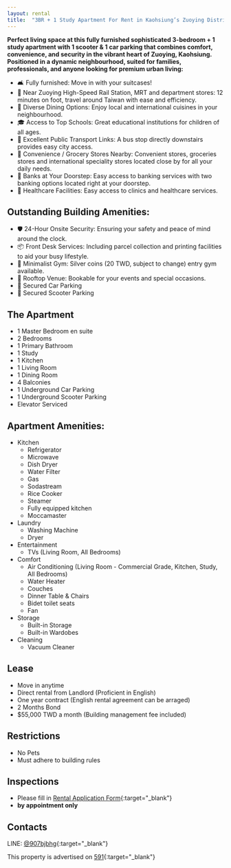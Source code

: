 ```yaml
---
layout: rental
title:  "3BR + 1 Study Apartment For Rent in Kaohsiung’s Zuoying District, Perfect for Families ! 🏡✨"
---
```



__Perfect living space at this fully furnished sophisticated 3-bedroom + 1 study apartment with 1 scooter & 1 car parking that combines comfort, convenience, and security in the vibrant heart of Zuoying, Kaohsiung. Positioned in a dynamic neighbourhood, suited for families, professionals, and anyone looking for premium urban living:__

  - 🛋️ Fully furnished: Move in with your suitcases!
  - 🚉 Near Zuoying High-Speed Rail Station, MRT and department stores: 12 minutes on foot, travel around Taiwan with ease and efficiency.
  - 🍴 Diverse Dining Options: Enjoy local and international cuisines in your neighbourhood.
  - 🎓 Access to Top Schools: Great educational institutions for children of all ages.
  - 🚌 Excellent Public Transport Links: A bus stop directly downstairs provides easy city access.
  - 🚶 Convenience / Grocery Stores Nearby: Convenient stores, groceries stores and international speciality stores located close by for all your daily needs.
  - 🏦 Banks at Your Doorstep: Easy access to banking services with two banking options located right at your doorstep.
  - 🏥 Healthcare Facilities: Easy access to clinics and healthcare services.

## Outstanding Building Amenities:

  - 🛡️ 24-Hour Onsite Security: Ensuring your safety and peace of mind around the clock.
  - 📦 Front Desk Services: Including parcel collection and printing facilities to aid your busy lifestyle.
  - 💪 Minimalist Gym: Silver coins (20 TWD, subject to change) entry gym available.
  - 🌆 Rooftop Venue: Bookable for your events and special occasions.
  - 🚗 Secured Car Parking
  - 🛵 Secured Scooter Parking

## The Apartment
  - 1 Master Bedroom en suite
  - 2 Bedrooms
  - 1 Primary Bathroom
  - 1 Study
  - 1 Kitchen
  - 1 Living Room
  - 1 Dining Room
  - 4 Balconies
  - 1 Underground Car Parking
  - 1 Underground Scooter Parking
  - Elevator Serviced

## Apartment Amenities:
  - Kitchen
      - Refrigerator
      - Microwave
      - Dish Dryer
      - Water Filter
      - Gas
      - Sodastream
      - Rice Cooker
      - Steamer
      - Fully equipped kitchen
      - Moccamaster
  - Laundry
      - Washing Machine
      - Dryer
  - Entertainment
      - TVs (Living Room, All Bedrooms)
  - Comfort
      - Air Conditioning (Living Room - Commercial Grade, Kitchen, Study, All Bedrooms)
      - Water Heater
      - Couches
      - Dinner Table & Chairs
      - Bidet toilet seats 
      - Fan
  - Storage
      - Built-in Storage
      - Built-in Wardobes 
  - Cleaning
      - Vacuum Cleaner

## Lease
  - Move in anytime
  - Direct rental from Landlord (Proficient in English)
  - One year contract (English rental agreement can be arraged)
  - 2 Months Bond
  - $55,000 TWD a month (Building management fee included)

## Restrictions
  - No Pets
  - Must adhere to building rules

## Inspections 
  - Please fill in [Rental Application Form](https://forms.gle/MkdVXy6WbGwJ8kTS7){:target="_blank"} 
  - **by appointment only**

## Contacts
LINE: [@907bjbhg](https://lin.ee/g00nSrm){:target="_blank"}


This property is advertised on [591](https://rent.591.com.tw/17008088){:target="_blank"}
